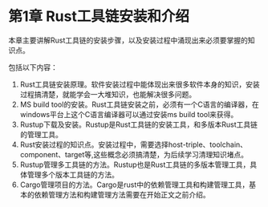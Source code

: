 # 第1章 Rust工具链安装和介绍

本章主要讲解Rust工具链的安装步骤，以及安装过程中涌现出来必须要掌握的知识点。

包括以下内容：
1. Rust工具链安装原理。软件安装过程中能体现出来很多软件本身的知识，安装过程搞清楚，就能学会一大堆知识，也能解决很多问题。
2. MS build tool的安装。Rust工具链安装之前，必须有一个C语言的编译器，在windows平台上这个C语言编译器可以通过安装ms build tool来获得。
3. Rustup下载及安装。Rustup是Rust工具链的安装工具，和多版本Rust工具链的管理工具。
4. Rust安装过程的知识点。安装过程中，需要选择host-triple、toolchain、component、target等,这些概念必须搞清楚，为后续学习清理知识堵点。
5. Rustup管理多工具链的方法。Rustup也是Rust工具链的多版本管理工具，具体管理多个版本工具链的方法。
6. Cargo管理项目的方法。Cargo是rust中的依赖管理工具和构建管理工具，基本的依赖管理方法和构建管理方法需要在开始正文之前介绍。